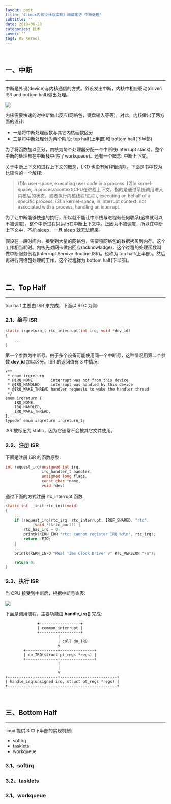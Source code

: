 ```yaml
---
layout: post
title: '《linux内核设计与实现》阅读笔记-中断处理'
subtitle: ''
date: 2019-06-28
categories: 技术
cover: ''
tags: OS Kernel
---
```

&nbsp;

## 一、中断

___

中断是外设(device)与内核通信的方式。外设发出中断，内核中相应驱动(driver: ISR and buttom half)做出处理。

![](http://ww1.sinaimg.cn/large/c9caade4gy1g4htwhcn5sj21000lcgnm.jpg)

内核需要快速的对中断做出反应(网络包，键盘输入等等)。对此，内核做出了两方面的设计:

- 一是将中断处理函数与其它内核函数区分
- 二是将中断处理分为两个阶段: top half(上半部)和 bottom half(下半部)

为了将函数加以区分，内核为每个处理器分配一个中断栈(interrupt stack)。整个中断的处理都在中断栈中(除了workqueue)。还有一个概念: 中断上下文。

关于中断上下文和进程上下文的概念，LKD 也没有解释很清除。下面是书中较为比较性的一个解释:

> (1)In user-space, executing user code in a process. (2)In kernel-space, in process context(CPU在进程上下文，指的是通过系统调用进入内核后的状态，或者执行内核线程/进程), executing on behalf of a specific process. (3)In kernel-space, in interrupt context, not associated with a process, handling an interrupt.

为了让中断能够快速的执行，所以就不能让中断栈与进程有任何联系(这样就可以不被调度)。整个中断过程只运行在中断上下文中。正因为不被调度，所以在中断上下文中，不能 sleep，一旦 sleep 就无法醒来。

假设在一段时间内，接受到大量的网络包，需要将网络包的数据拷贝到内存。这个工作相当耗时。内核先对网卡做出回应(acknowladge)，这个过程的处理函数叫做中断服务例程(Interrupt Servive Routine,ISR)。也称为 top half(上半部)。然后再进行网络包处理的工作，这个过程称为 bottom half(下半部)。

&nbsp;

## 二、Top Half

___

top half 主要由 ISR 来完成，下面以 RTC 为例:

### 2.1、编写 ISR

```c
static irqreturn_t rtc_interrupt(int irq, void *dev_id)
{
    ...
}
```

第一个参数为中断号。由于多个设备可能使用同一个中断号，这种情况用第二个参数 **dev_id** 加以区分。ISR 的返回值有 3 中情况:

```
/**
 * enum irqreturn
 * @IRQ_NONE		interrupt was not from this device
 * @IRQ_HANDLED		interrupt was handled by this device
 * @IRQ_WAKE_THREAD	handler requests to wake the handler thread
 */
enum irqreturn {
	IRQ_NONE,
	IRQ_HANDLED,
	IRQ_WAKE_THREAD,
};
typedef enum irqreturn irqreturn_t;
```

ISR 被标记为 static，因为它通常不会被其它文件使用。

### 2.2、注册 ISR

下面是注册 ISR 的函数原型:

```c
int request_irq(unsigned int irq, 
                irq_handler_t handler, 
                unsigned long flags, 
                const char *name, 
                void *dev)
```

通过下面的方式注册 rtc_interrupt 函数:

```c
static int __init rtc_init(void)
{
    ...
	if (request_irq(rtc_irq, rtc_interrupt, IRQF_SHARED, "rtc",
			(void *)&rtc_port)) {
		rtc_has_irq = 0;
		printk(KERN_ERR "rtc: cannot register IRQ %d\n", rtc_irq);
		return -EIO;
	}
    ...
	printk(KERN_INFO "Real Time Clock Driver v" RTC_VERSION "\n");

	return 0;
}
```

### 2.3、执行 ISR

当 CPU 接受到中断后，根据中断号查表:

![](http://ww1.sinaimg.cn/large/c9caade4gy1g4hzb9cg0pj212w0zgn1u.jpg)

下面是调用流程，主要功能由 **handle_irq()** 完成:

```
              +------------------+
              | common_interrupt |
              +--------+---------+
                       |
                       | call do_IRQ
                       v
        +--------------+---------------+
        | do_IRQ(struct pt_regs *regs) |
        +--------------+---------------+
                       |
                       |
                       v
+----------------------+-------------------------+
| handle_irq(unsigned irq, struct pt_regs *regs) |
+------------------------------------------------+
```

&nbsp;

## 三、Bottom Half

___

linux 提供 3 中下半部的实现机制:

- softirq
- tasklets
- workqueue

### 3.1、softirq



### 3.2、tasklets

### 3.1、workqueue